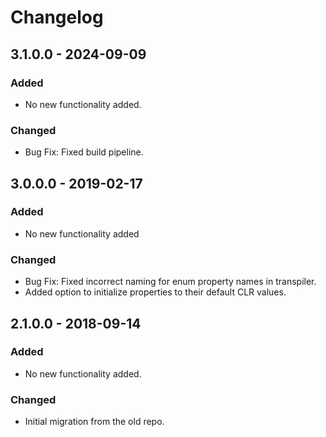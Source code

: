 # Changelog

## 3.1.0.0 - 2024-09-09
### Added
- No new functionality added.

### Changed
- Bug Fix: Fixed build pipeline.

## 3.0.0.0 - 2019-02-17
### Added
- No new functionality added

### Changed
- Bug Fix: Fixed incorrect naming for enum property names in transpiler.
- Added option to initialize properties to their default CLR values.

## 2.1.0.0 - 2018-09-14
### Added
- No new functionality added.

### Changed
- Initial migration from the old repo.
